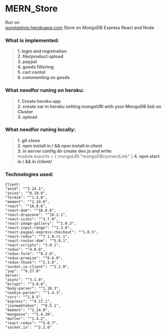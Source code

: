 # MERN_Store 
Run on  
[gunstashop.herokuapp.com](https://gunstashop.herokuapp.com/)
Store on MongoDB Express React and Node 
### What is implemented:
>**1. login and registration**  
>**2. file/product upload**  
>**3. paypal**  
>**4. goods filtering**  
>**5. cart contol**  
>**6. commenting on goods**

### What needfor runing on heroku:
>**1. Create heroku app**  
>**2. create var in heroku setting mongoURI with your MongoDB link on Cluster**  
>**3. upload**  

### What needfor runing locally:
>**1. git clone**  
>**2. npm install in / && npm install in client**  
>**3. in server config dir create dev.js and write**  
module.exports = {
  mongoURI:"mongoDBconnectLink"
}
>**4. npm start in / && in /client/**  

### Technologies used:
    Client:
    "antd": "^3.24.1",
    "axios": "^0.18.0",
    "formik": "^1.5.8",
    "moment": "^2.24.0",
    "react": "^16.8.6",
    "react-dom": "^16.8.6",
    "react-dropzone": "^10.2.1",
    "react-icons": "^3.7.0",
    "react-image-gallery": "^1.0.3",
    "react-input-range": "^1.3.0",
    "react-paypal-express-checkout": "^1.0.5",
    "react-redux": "^7.1.0-rc.1",
    "react-router-dom": "^5.0.1",
    "react-scripts": "3.0.1",
    "redux": "^4.0.0",
    "redux-form": "^8.2.6",
    "redux-promise": "^0.6.0",
    "redux-thunk": "^2.3.0",
    "socket.io-client": "^2.2.0",
    "yup": "^0.27.0"
    Server:
    "async": "^3.1.0",
    "bcrypt": "^3.0.6",
    "body-parser": "^1.18.3",
    "cookie-parser": "^1.4.3",
    "cors": "^2.8.5",
    "express": "^4.17.1",
    "jsonwebtoken": "^8.5.1",
    "moment": "^2.24.0",
    "mongoose": "^5.4.20",
    "multer": "^1.4.2",
    "react-redux": "^5.0.7",
    "socket.io": "^2.2.0"




